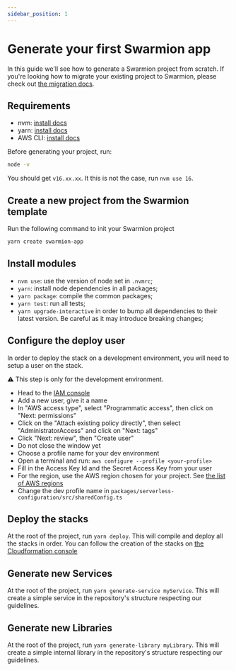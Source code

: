 ```yaml
---
sidebar_position: 1
---
```


# Generate your first Swarmion app

In this guide we'll see how to generate a Swarmion project from scratch. If you're looking how to migrate your existing project to Swarmion, please check out [the migration docs](../how-to/migration-guide).

## Requirements

- nvm: [install docs](https://github.com/nvm-sh/nvm#installing-and-updating)
- yarn: [install docs](https://yarnpkg.com/getting-started/install)
- AWS CLI: [install docs](https://docs.aws.amazon.com/cli/latest/userguide/install-cliv2.html)

Before generating your project, run:

```bash
node -v
```

You should get `v16.xx.xx`. It this is not the case, run `nvm use 16`.

## Create a new project from the Swarmion template

Run the following command to init your Swarmion project

```bash
yarn create swarmion-app
```

## Install modules

- `nvm use`: use the version of node set in `.nvmrc`;
- `yarn`: install node dependencies in all packages;
- `yarn package`: compile the common packages;
- `yarn test`: run all tests;
- `yarn upgrade-interactive` in order to bump all dependencies to their latest version. Be careful as it may introduce breaking changes;

## Configure the deploy user

In order to deploy the stack on a development environment, you will need to setup a user on the stack.

⚠️ This step is only for the development environment.

- Head to the [IAM console](https://console.aws.amazon.com/iamv2/home?#/users)
- Add a new user, give it a name
- In "AWS access type", select "Programmatic access", then click on "Next: permissions"
- Click on the "Attach existing policy directly", then select "AdministratorAccess" and click on "Next: tags"
- Click "Next: review", then "Create user"
- Do not close the window yet
- Choose a profile name for your dev environment
- Open a terminal and run: `aws configure --profile <your-profile>`
- Fill in the Access Key Id and the Secret Access Key from your user
- For the region, use the AWS region chosen for your project. See [the list of AWS regions](https://aws.amazon.com/about-aws/global-infrastructure/regions_az/)
- Change the dev profile name in `packages/serverless-configuration/src/sharedConfig.ts`

## Deploy the stacks

At the root of the project, run `yarn deploy`. This will compile and deploy all the stacks in order.
You can follow the creation of the stacks on [the Cloudformation console](https://console.aws.amazon.com/cloudformation/home)

## Generate new Services

At the root of the project, run `yarn generate-service myService`. This will create a simple service in the repository's structure respecting our guidelines.

## Generate new Libraries

At the root of the project, run `yarn generate-library myLibrary`. This will create a simple internal library in the repository's structure respecting our guidelines.
